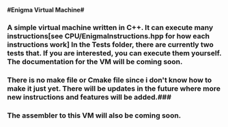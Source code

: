 **#Enigma Virtual Machine#**

### A simple virtual machine written in C++. It can execute many instructions[see CPU/EnigmaInstructions.hpp for how each instructions work] In the Tests folder, there are currently two tests that. If you are interested, you can execute them yourself. The documentation for the VM will be coming soon. ###  

 ### There is no make file or Cmake file since i don't know how to make it just yet. There will be updates in the future where more new instructions and features will be added.###  
  
  ### The assembler to this VM will also be coming soon. ###
